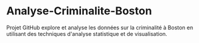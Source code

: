# Analyse-Criminalite-Boston
Projet GitHub explore et analyse les données sur la criminalité à Boston en utilisant des techniques d'analyse statistique et de visualisation.
